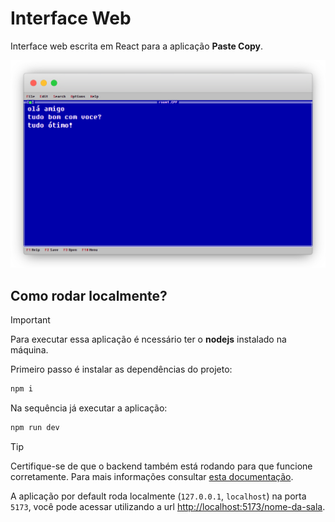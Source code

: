 # Interface Web 

Interface web escrita em React para a aplicação **Paste Copy**.

<p align="center">
  <img alt="preview" src="../.assets/frontend.png">
</p>


## Como rodar localmente?

> [!IMPORTANT]
> Para executar essa aplicação é ncessário ter o **nodejs** instalado na máquina.

Primeiro passo é instalar as dependências do projeto:

```bash
npm i
```

Na sequência já executar a aplicação:

```bash
npm run dev
```

> [!TIP]
> Certifique-se de que o backend também está rodando para que funcione corretamente. Para mais informações consultar [esta documentação](../server/README.md#como-rodar-localmente).

A aplicação por default roda localmente (`127.0.0.1`, `localhost`) na porta `5173`, você pode acessar utilizando a url [http://localhost:5173/nome-da-sala](http://localhost:5173/nome-da-sala).